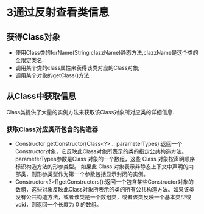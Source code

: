 ﻿# 3通过反射查看类信息
## 获得Class对象
* 使用Class类的forName(String clazzName)静态方法,clazzName是这个类的全限定类名.
* 调用某个类的class属性来获得该类对应的Class对象;
* 调用某个对象的getClass()方法.
## 从Class中获取信息
Class类提供了大量的实例方法来获取该Class对象所对应类的详细信息.
### 获取Class对应类所包含的构造器
* Constructor<T> getConstructor(Class<?>... parameterTypes):返回一个Constructor对象，它反映此Class对象所表示的类的指定公共构造方法。parameterTypes参数是Class 对象的一个数组，这些 Class 对象按声明顺序标识构造方法的形参类型。 如果此 Class 对象表示非静态上下文中声明的内部类，则形参类型作为第一个参数包括显示封闭的实例。
* Constructor<?>[]getConstructors():返回一个包含某些Constructor对象的数组，这些对象反映此Class对象所表示的类的所有公共构造方法。如果该类没有公共构造方法，或者该类是一个数组类，或者该类反映一个基本类型或 void，则返回一个长度为 0 的数组。



